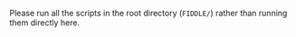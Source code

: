 Please run all the scripts in the root directory (`FIDDLE/`) rather than running them directly here. 